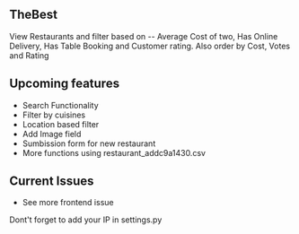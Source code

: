 ## TheBest
View Restaurants and filter based on -- Average Cost of two, Has Online Delivery, Has Table Booking and Customer rating. Also order by Cost, Votes and Rating

## Upcoming features
* Search Functionality
* Filter by cuisines
* Location based filter
* Add Image field
* Sumbission form for new restaurant
* More functions using restaurant_addc9a1430.csv

## Current Issues
* See more frontend issue

Dont't forget to add your IP in settings.py
